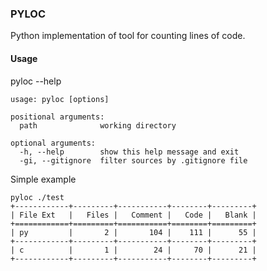 ### PYLOC
Python implementation of tool for counting lines of code.

#### Usage
pyloc --help
```
usage: pyloc [options]

positional arguments:
  path              working directory

optional arguments:
  -h, --help        show this help message and exit
  -gi, --gitignore  filter sources by .gitignore file

```

Simple example
```
pyloc ./test
+------------+---------+-----------+--------+---------+
| File Ext   |   Files |   Comment |   Code |   Blank |
+============+=========+===========+========+=========+
| py         |       2 |       104 |    111 |      55 |
+------------+---------+-----------+--------+---------+
| c          |       1 |        24 |     70 |      21 |
+------------+---------+-----------+--------+---------+

```
